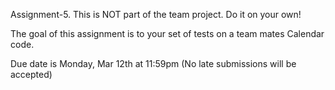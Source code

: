 Assignment-5. This is NOT part of the team project. Do it on your own!

The goal of this assignment is to your set of tests on a team mates Calendar code.

Due date is Monday, Mar 12th at 11:59pm (No late submissions will be accepted)






